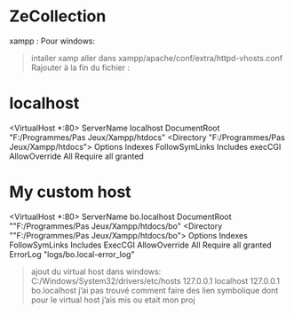 # ZeCollection

xampp : 
Pour windows: 

> intaller xamp
> aller dans xampp/apache/conf/extra/httpd-vhosts.conf
> Rajouter à la fin du fichier : 
# localhost
<VirtualHost *:80>
    ServerName localhost
    DocumentRoot "F:/Programmes/Pas Jeux/Xampp/htdocs"
    <Directory "F:/Programmes/Pas Jeux/Xampp/htdocs">
        Options Indexes FollowSymLinks Includes execCGI
        AllowOverride All
        Require all granted
    </Directory>
</VirtualHost>




# My custom host
<VirtualHost *:80>
    ServerName bo.localhost
    DocumentRoot ""F:/Programmes/Pas Jeux/Xampp/htdocs/bo"
    <Directory ""F:/Programmes/Pas Jeux/Xampp/htdocs/bo">
        Options Indexes FollowSymLinks Includes ExecCGI
        AllowOverride All
        Require all granted
    </Directory>
    ErrorLog "logs/bo.local-error_log"
</VirtualHost>


> ajout du virtual host dans windows: 
C:/Windows/System32/drivers/etc/hosts
127.0.0.1 localhost
127.0.0.1 bo.localhost
j’ai pas trouvé comment faire des lien symbolique dont pour le virtual host j’ais mis ou etait mon proj

